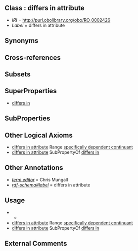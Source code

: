 
## Class : differs in attribute

 * *IRI* = http://purl.obolibrary.org/obo/RO_0002426
 * *Label* = differs in attribute

## Synonyms


## Cross-references


## Subsets


## SuperProperties

 * [differs in](../../RO/24/RO_0002424.md)

## SubProperties


## Other Logical Axioms

 * [differs in attribute](../../RO/26/RO_0002426.md) Range [specifically dependent continuant](../../BFO/20/BFO_0000020.md)
 * [differs in attribute](../../RO/26/RO_0002426.md) SubPropertyOf [differs in](../../RO/24/RO_0002424.md)

## Other Annotations

 * *[term editor](../../IAO/17/IAO_0000117.md)* = Chris Mungall
 * *[rdf-schema#label](../../el/rdf-schema#label.md)* = differs in attribute

## Usage

 * -
 * [differs in attribute](../../RO/26/RO_0002426.md) Range [specifically dependent continuant](../../BFO/20/BFO_0000020.md)
 * [differs in attribute](../../RO/26/RO_0002426.md) SubPropertyOf [differs in](../../RO/24/RO_0002424.md)

## External Comments

